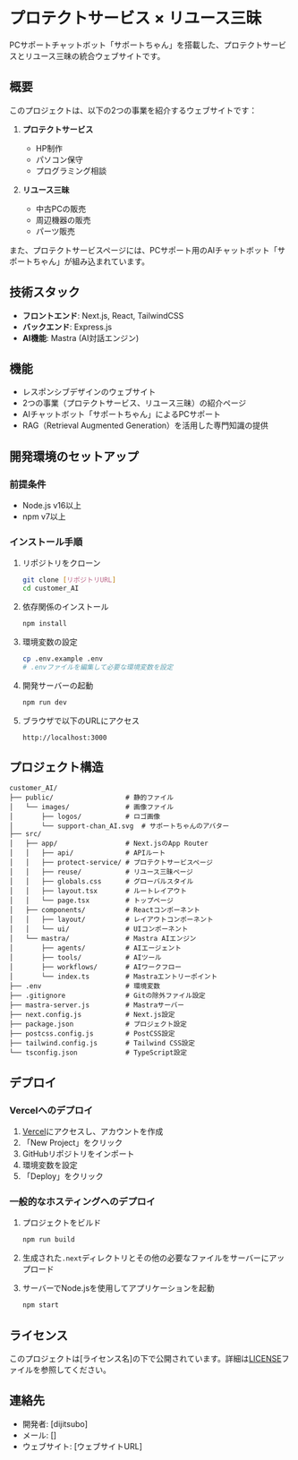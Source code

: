 # プロテクトサービス × リユース三昧

PCサポートチャットボット「サポートちゃん」を搭載した、プロテクトサービスとリユース三昧の統合ウェブサイトです。

## 概要

このプロジェクトは、以下の2つの事業を紹介するウェブサイトです：

1. **プロテクトサービス**
   - HP制作
   - パソコン保守
   - プログラミング相談

2. **リユース三昧**
   - 中古PCの販売
   - 周辺機器の販売
   - パーツ販売

また、プロテクトサービスページには、PCサポート用のAIチャットボット「サポートちゃん」が組み込まれています。

## 技術スタック

- **フロントエンド**: Next.js, React, TailwindCSS
- **バックエンド**: Express.js
- **AI機能**: Mastra (AI対話エンジン)

## 機能

- レスポンシブデザインのウェブサイト
- 2つの事業（プロテクトサービス、リユース三昧）の紹介ページ
- AIチャットボット「サポートちゃん」によるPCサポート
- RAG（Retrieval Augmented Generation）を活用した専門知識の提供

## 開発環境のセットアップ

### 前提条件

- Node.js v16以上
- npm v7以上

### インストール手順

1. リポジトリをクローン

   ```bash
   git clone [リポジトリURL]
   cd customer_AI
   ```

2. 依存関係のインストール

   ```bash
   npm install
   ```

3. 環境変数の設定

   ```bash
   cp .env.example .env
   # .envファイルを編集して必要な環境変数を設定
   ```

4. 開発サーバーの起動

   ```bash
   npm run dev
   ```

5. ブラウザで以下のURLにアクセス
   ```
   http://localhost:3000
   ```

## プロジェクト構造

```
customer_AI/
├── public/                  # 静的ファイル
│   └── images/              # 画像ファイル
│       ├── logos/           # ロゴ画像
│       └── support-chan_AI.svg  # サポートちゃんのアバター
├── src/
│   ├── app/                 # Next.jsのApp Router
│   │   ├── api/             # APIルート
│   │   ├── protect-service/ # プロテクトサービスページ
│   │   ├── reuse/           # リユース三昧ページ
│   │   ├── globals.css      # グローバルスタイル
│   │   ├── layout.tsx       # ルートレイアウト
│   │   └── page.tsx         # トップページ
│   ├── components/          # Reactコンポーネント
│   │   ├── layout/          # レイアウトコンポーネント
│   │   └── ui/              # UIコンポーネント
│   └── mastra/              # Mastra AIエンジン
│       ├── agents/          # AIエージェント
│       ├── tools/           # AIツール
│       ├── workflows/       # AIワークフロー
│       └── index.ts         # Mastraエントリーポイント
├── .env                     # 環境変数
├── .gitignore               # Gitの除外ファイル設定
├── mastra-server.js         # Mastraサーバー
├── next.config.js           # Next.js設定
├── package.json             # プロジェクト設定
├── postcss.config.js        # PostCSS設定
├── tailwind.config.js       # Tailwind CSS設定
└── tsconfig.json            # TypeScript設定
```

## デプロイ

### Vercelへのデプロイ

1. [Vercel](https://vercel.com)にアクセスし、アカウントを作成
2. 「New Project」をクリック
3. GitHubリポジトリをインポート
4. 環境変数を設定
5. 「Deploy」をクリック

### 一般的なホスティングへのデプロイ

1. プロジェクトをビルド

   ```bash
   npm run build
   ```

2. 生成された`.next`ディレクトリとその他の必要なファイルをサーバーにアップロード

3. サーバーでNode.jsを使用してアプリケーションを起動
   ```bash
   npm start
   ```

## ライセンス

このプロジェクトは[ライセンス名]の下で公開されています。詳細は[LICENSE](LICENSE)ファイルを参照してください。

## 連絡先

- 開発者: [dijitsubo]
- メール: []
- ウェブサイト: [ウェブサイトURL]
